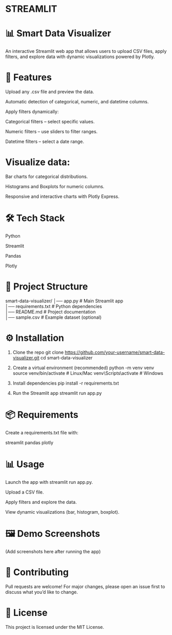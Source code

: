 # STREAMLIT

# 📊 Smart Data Visualizer

An interactive Streamlit web app that allows users to upload CSV files, apply filters, and explore data with dynamic visualizations powered by Plotly.

# 🚀 Features

Upload any .csv file and preview the data.

Automatic detection of categorical, numeric, and datetime columns.

Apply filters dynamically:

Categorical filters – select specific values.

Numeric filters – use sliders to filter ranges.

Datetime filters – select a date range.

# Visualize data:

Bar charts for categorical distributions.

Histograms and Boxplots for numeric columns.

Responsive and interactive charts with Plotly Express.

# 🛠️ Tech Stack

Python

Streamlit

Pandas

Plotly

# 📂 Project Structure
smart-data-visualizer/
│── app.py              # Main Streamlit app  
│── requirements.txt    # Python dependencies  
│── README.md           # Project documentation  
│── sample.csv          # Example dataset (optional)  

# ⚙️ Installation
1. Clone the repo
git clone https://github.com/your-username/smart-data-visualizer.git
cd smart-data-visualizer

2. Create a virtual environment (recommended)
python -m venv venv
source venv/bin/activate   # Linux/Mac
venv\Scripts\activate      # Windows

3. Install dependencies
pip install -r requirements.txt

4. Run the Streamlit app
streamlit run app.py

# 📦 Requirements

Create a requirements.txt file with:

streamlit
pandas
plotly

# 📊 Usage

Launch the app with streamlit run app.py.

Upload a CSV file.

Apply filters and explore the data.

View dynamic visualizations (bar, histogram, boxplot).

# 🖼️ Demo Screenshots

(Add screenshots here after running the app)

# 🤝 Contributing

Pull requests are welcome! For major changes, please open an issue first to discuss what you’d like to change.

# 📜 License

This project is licensed under the MIT License.
